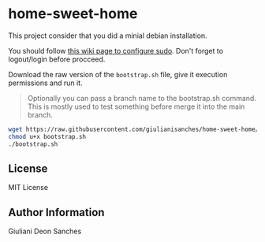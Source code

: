 # home-sweet-home

This project consider that you did a minial debian installation.

You should follow [this wiki page to configure sudo](https://wiki.debian.org/sudo/). Don't forget to logout/login before procceed.

Download the raw version of the `bootstrap.sh` file, give it execution permissions and run it.

> Optionally you can pass a branch name to the bootstrap.sh command.
> This is mostly used to test something before merge it into the main branch.

```bash
wget https://raw.githubusercontent.com/giulianisanches/home-sweet-home/main/bootstrap.sh
chmod u+x bootstrap.sh
./bootstrap.sh
```

## License

MIT License

## Author Information

Giuliani Deon Sanches
